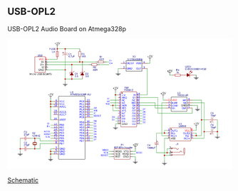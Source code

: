 ## USB-OPL2

USB-OPL2 Audio Board on Atmega328p

![](Schematics/Schematic.png)

[Schematic](https://easyeda.com/marchukov.ivan/opl2usb)
